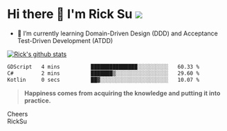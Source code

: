# Hi there 👋 I'm Rick Su ![](https://komarev.com/ghpvc/?username=ricksu978)
<!--
**ricksu978/ricksu978** is a ✨ _special_ ✨ repository because its `README.md` (this file) appears on your GitHub profile.

Here are some ideas to get you started:

- 🔭 I’m currently working on ...
-->
- 🌱 I’m currently learning Domain-Driven Design (DDD) and Acceptance Test-Driven Development (ATDD)
<!--
- 👯 I’m looking to collaborate on ...
- 🤔 I’m looking for help with ...
- 💬 Ask me about ...
- 📫 How to reach me: ...
- 😄 Pronouns: ...
- ⚡ Fun fact: ...
-->
[![Rick's github stats](https://github-readme-stats.vercel.app/api?username=ricksu978&theme=dark)](https://github.com/ricksu978/ricksu978)

<!--START_SECTION:waka-->

```txt
GDScript   4 mins          ███████████████░░░░░░░░░░   60.33 %
C#         2 mins          ███████▒░░░░░░░░░░░░░░░░░   29.60 %
Kotlin     0 secs          ██▓░░░░░░░░░░░░░░░░░░░░░░   10.07 %
```

<!--END_SECTION:waka-->

> **Happiness comes from acquiring the knowledge and putting it into practice.**

Cheers  
RickSu 
